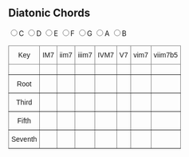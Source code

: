 ## Diatonic Chords

<div>
  <label><input type="radio" name="key" value="C" id="radioC">C</label>
  <label><input type="radio" name="key" value="D" id="radioD">D</label>
  <label><input type="radio" name="key" value="E" id="radioE">E</label>
  <label><input type="radio" name="key" value="F" id="radioF">F</label>
  <label><input type="radio" name="key" value="G" id="radioG">G</label>
  <label><input type="radio" name="key" value="A" id="radioA">A</label>
  <label><input type="radio" name="key" value="B" id="radioB">B</label>
</div>

<style type="text/css">
.tg  {border-collapse:collapse;border-spacing:0;}
.tg td{border-color:black;border-style:solid;border-width:1px;font-family:Arial, sans-serif;font-size:14px;
  overflow:hidden;padding:10px 5px;word-break:normal;}
.tg th{border-color:black;border-style:solid;border-width:1px;font-family:Arial, sans-serif;font-size:14px;
  font-weight:normal;overflow:hidden;padding:10px 5px;word-break:normal;}
.tg .tg-c3ow{border-color:inherit;text-align:center;vertical-align:top}
</style>

<table class="tg" id="targetTable">
<thead>
  <tr>
    <th class="tg-c3ow">Key</th>
    <th class="tg-c3ow">IM7</th>
    <th class="tg-c3ow">iim7</th>
    <th class="tg-c3ow">iiim7</th>
    <th class="tg-c3ow">IVM7</th>
    <th class="tg-c3ow">V7</th>
    <th class="tg-c3ow">vim7</th>
    <th class="tg-c3ow">viim7b5</th>
  </tr>
</thead>
<tbody>
  <tr>
    <td class="tg-c3ow"></td>
    <td class="tg-c3ow"></td>
    <td class="tg-c3ow"></td>
    <td class="tg-c3ow"></td>
    <td class="tg-c3ow"></td>
    <td class="tg-c3ow"></td>
    <td class="tg-c3ow"></td>
    <td class="tg-c3ow"></td>
  </tr>
  <tr>
    <td class="tg-c3ow">Root</td>
    <td class="tg-c3ow"></td>
    <td class="tg-c3ow"></td>
    <td class="tg-c3ow"></td>
    <td class="tg-c3ow"></td>
    <td class="tg-c3ow"></td>
    <td class="tg-c3ow"></td>
    <td class="tg-c3ow"></td>
  </tr>
  <tr>
    <td class="tg-c3ow">Third</td>
    <td class="tg-c3ow"></td>
    <td class="tg-c3ow"></td>
    <td class="tg-c3ow"></td>
    <td class="tg-c3ow"></td>
    <td class="tg-c3ow"></td>
    <td class="tg-c3ow"></td>
    <td class="tg-c3ow"></td>
  </tr>
  <tr>
    <td class="tg-c3ow">Fifth</td>
    <td class="tg-c3ow"></td>
    <td class="tg-c3ow"></td>
    <td class="tg-c3ow"></td>
    <td class="tg-c3ow"></td>
    <td class="tg-c3ow"></td>
    <td class="tg-c3ow"></td>
    <td class="tg-c3ow"></td>
  </tr>
  <tr>
    <td class="tg-c3ow">Seventh</td>
    <td class="tg-c3ow"></td>
    <td class="tg-c3ow"></td>
    <td class="tg-c3ow"></td>
    <td class="tg-c3ow"></td>
    <td class="tg-c3ow"></td>
    <td class="tg-c3ow"></td>
    <td class="tg-c3ow"></td>
  </tr>
</tbody>
</table>

<script type="text/javascript">
  function valueChange(event){
    console.log('選択されているのは ' + event.currentTarget.value + ' です');
    this.table.rows[1].cells[0].innerHTML = event.currentTarget.value;
    x = list.indexOf(event.currentTarget.value)
    for (let i = 0; i < 7; i++) {
      j = (i+x)%8
      this.table.rows[1].cells[j+1].innerHTML = root[j] + list[j];
    }
  }
  
  const hash = {'C': ['CM7', 'Dm7', 'Em7', 'FM7', 'G7', 'Am7', 'Bm7b5'],
                'D': ['DM7', 'Dm7', 'Em7', 'FM7', 'G7', 'Am7', 'Bm7b5'],
                'E': ['EM7', 'Dm7', 'Em7', 'FM7', 'G7', 'Am7', 'Bm7b5'],
                'F': ['FM7', 'Dm7', 'Em7', 'FM7', 'G7', 'Am7', 'Bm7b5'],
                'G': ['GM7', 'Dm7', 'Em7', 'FM7', 'G7', 'Am7', 'Bm7b5'],
                'A': ['AM7', 'Dm7', 'Em7', 'FM7', 'G7', 'Am7', 'Bm7b5'],
                'B': ['BM7', 'Dm7', 'Em7', 'FM7', 'G7', 'Am7', 'Bm7b5'],
                };
  const root = ['C', 'D', 'E', 'F', 'G', 'A', 'B']
  const list = ['M7', 'm7', 'm7', 'M7', '7', 'm7', 'm7b5']
  console.log(hash['C']);

  let table = document.getElementById('targetTable');
  for (let i = 0; i < 7; i++) {
    table.rows[1].cells[i+1].innerHTML = 'aaa'
    console.log(hash['C'][i]);
  }

  let radioC = document.getElementById('radioC');
  radioC.checked = true;
  radioC.addEventListener('change', {table: table, hash: hash, root: root, list: list, handleEvent: valueChange});

  let radioD = document.getElementById('radioD');
  radioD.addEventListener('change', {table: table, hash: hash, root: root, list: list, handleEvent: valueChange});

  let radioE = document.getElementById('radioE');
  radioE.addEventListener('change', {table: table, hash: hash, root: root, list: list, handleEvent: valueChange});

  let radioF = document.getElementById('radioF');
  radioF.addEventListener('change', {table: table, hash: hash, root: root, list: list, handleEvent: valueChange});

  let radioG = document.getElementById('radioG');
  radioG.addEventListener('change', {table: table, hash: hash, root: root, list: list, handleEvent: valueChange});

  let radioA = document.getElementById('radioA');
  radioA.addEventListener('change', {table: table, hash: hash, root: root, list: list, handleEvent: valueChange});

  let radioB = document.getElementById('radioB');
  radioB.addEventListener('change', {table: table, hash: hash, root: root, list: list, handleEvent: valueChange});
</script>
